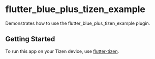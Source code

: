 # flutter_blue_plus_tizen_example

Demonstrates how to use the flutter_blue_plus_tizen_example plugin.

## Getting Started

To run this app on your Tizen device, use [flutter-tizen](https://github.com/flutter-tizen/flutter-tizen).
